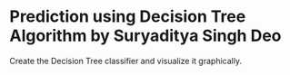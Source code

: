 # Prediction using Decision Tree Algorithm by Suryaditya Singh Deo
 Create the Decision Tree classifier and visualize it graphically. 
